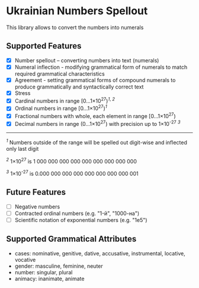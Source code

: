 # Ukrainian Numbers Spellout

This library allows to convert the numbers into numerals

## Supported Features

- [x] Number spellout – converting numbers into text (numerals)
- [x] Numeral inflection - modifying grammatical form of numerals to match required grammatical characteristics
- [x] Agreement - setting grammatical forms of compound numerals to produce grammatically and syntactically correct text
- [x] Stress
- [x] Cardinal numbers in range [0...1×10<sup>27</sup>)<sup>_1_, _2_</sup>
- [x] Ordinal numbers in range [0...1×10<sup>27</sup>)<sup>_1_</sup>
- [x] Fractional numbers with whole, each element in range [0...1×10<sup>27</sup>)
- [x] Decimal numbers in range (0...1×10<sup>27</sup>) with precision up to 1×10<sup>-27</sup> <sup>_3_</sup>

---

<sup>_1_</sup> Numbers outside of the range will be spelled out digit-wise and inflected only last digit

<sup>_2_</sup> 1×10<sup>27</sup> is 1 000 000 000 000 000 000 000 000 000

<sup>_3_</sup> 1×10<sup>-27</sup> is 0.000 000 000 000 000 000 000 000 001

## Future Features

- [ ] Negative numbers
- [ ] Contracted ordinal numbers (e.g. "1-й", "1000-на")
- [ ] Scientific notation of exponential numbers (e.g. "1e5")

## Supported Grammatical Attributes

- cases: nominative, genitive, dative, accusative, instrumental, locative, vocative
- gender: masculine, feminine, neuter
- number: singular, plural
- animacy: inanimate, animate
